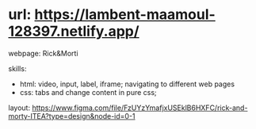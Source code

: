 # url: https://lambent-maamoul-128397.netlify.app/

webpage: Rick&Morti

skills:

-   html: video, input, label, iframe; navigating to different web pages
-   css: tabs and change content in pure css;

layout: https://www.figma.com/file/FzUYzYmafjxUSEklB6HXFC/rick-and-morty-ITEA?type=design&node-id=0-1
